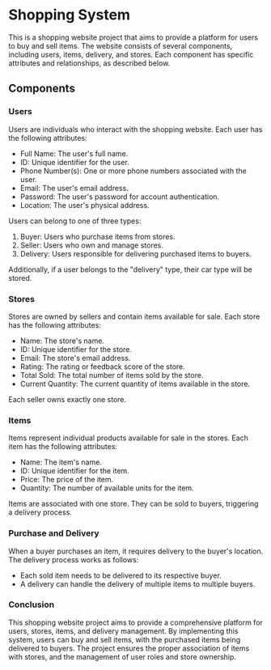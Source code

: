 # Shopping System

This is a shopping website project that aims to provide a platform for users to buy and sell items. The website consists of several components, including users, items, delivery, and stores. Each component has specific attributes and relationships, as described below.

## Components

### Users

Users are individuals who interact with the shopping website. Each user has the following attributes:

<ul>
  <li> Full Name: The user's full name. </li>
  <li> ID: Unique identifier for the user. </li>
  <li> Phone Number(s): One or more phone numbers associated with the user. </li>
  <li> Email: The user's email address. </li>
  <li> Password: The user's password for account authentication. </li>
  <li> Location: The user's physical address. </li>
</ul>

Users can belong to one of three types:

<ol>
  <li> Buyer: Users who purchase items from stores. </li>
  <li> Seller: Users who own and manage stores. </li>
  <li> Delivery: Users responsible for delivering purchased items to buyers. </li>
</ol>

Additionally, if a user belongs to the "delivery" type, their car type will be stored.

### Stores

Stores are owned by sellers and contain items available for sale. Each store has the following attributes:

<ul>
  <li> Name: The store's name. </li>
  <li> ID: Unique identifier for the store. </li>
  <li> Email: The store's email address. </li>
  <li> Rating: The rating or feedback score of the store. </li>
  <li> Total Sold: The total number of items sold by the store. </li>
  <li> Current Quantity: The current quantity of items available in the store. </li>
</ul>

Each seller owns exactly one store.

### Items

Items represent individual products available for sale in the stores. Each item has the following attributes:

<ul>
  <li> Name: The item's name. </li>
  <li> ID: Unique identifier for the item. </li>
  <li> Price: The price of the item. </li>
  <li> Quantity: The number of available units for the item. </li>
</ul>

Items are associated with one store. They can be sold to buyers, triggering a delivery process.

### Purchase and Delivery

When a buyer purchases an item, it requires delivery to the buyer's location. The delivery process works as follows:

<ul>
  <li> Each sold item needs to be delivered to its respective buyer. </li>
  <li> A delivery can handle the delivery of multiple items to multiple buyers. </li>
</ul>

### Conclusion

This shopping website project aims to provide a comprehensive platform for users, stores, items, and delivery management. By implementing this system, users can buy and sell items, with the purchased items being delivered to buyers. The project ensures the proper association of items with stores, and the management of user roles and store ownership.
